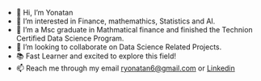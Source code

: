 - 👋 Hi, I’m Yonatan
- 👀 I’m interested in Finance, mathemathics, Statistics and AI.
- 🌱 I’m a Msc graduate in Mathmatical finance and finished the Technion Certified Data Science Program.
- 💞️ I’m looking to collaborate on Data Science Related Projects.
- 📚 Fast Learner and excited to explore this field!
- 📫 Reach me through my email ryonatan6@gmail.com or [Linkedin](https://www.linkedin.com/in/%D7%99%D7%95%D7%A0%D7%AA%D7%9F-%D7%A8%D7%91%D7%99%D7%A0%D7%95%D7%91%D7%99%D7%A5-68a391213/)

<!---
rabi320/rabi320 is a ✨ special ✨ repository because its `README.md` (this file) appears on your GitHub profile.
You can click the Preview link to take a look at your changes.
--->
